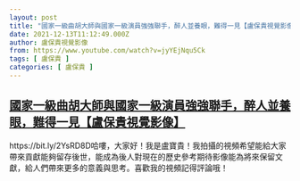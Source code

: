 ```yaml
---
layout: post
title: "國家一級曲胡大師與國家一級演員強強聯手，醉人並養眼，難得一見【盧保貴視覺影像】"
date: 2021-12-13T11:12:49.000Z
author: 盧保貴視覺影像
from: https://www.youtube.com/watch?v=jyYEjNqu5Ck
tags: [ 盧保貴 ]
categories: [ 盧保貴 ]
---
```

<!--1639393969000-->
[國家一級曲胡大師與國家一級演員強強聯手，醉人並養眼，難得一見【盧保貴視覺影像】](https://www.youtube.com/watch?v=jyYEjNqu5Ck)
------

<div>
https://bit.ly/2YsRD8D哈嘍，大家好！我是盧寶貴！我拍攝的視頻希望能給大家帶來貢獻能夠留存後世，能成為後人對現在的歷史參考期待影像能為將來保留文獻，給人們帶來更多的意義與思考。喜歡我的視頻記得評論哦！
</div>
